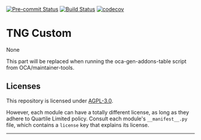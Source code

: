 
<!-- /!\ Non OCA Context : Set here the badge of your runbot / runboat instance. -->
[![Pre-commit Status](https://github.com/qrtl/tng-custom/actions/workflows/pre-commit.yml/badge.svg?branch=16.0)](https://github.com/qrtl/tng-custom/actions/workflows/pre-commit.yml?query=branch%3A16.0)
[![Build Status](https://github.com/qrtl/tng-custom/actions/workflows/test.yml/badge.svg?branch=16.0)](https://github.com/qrtl/tng-custom/actions/workflows/test.yml?query=branch%3A16.0)
[![codecov](https://codecov.io/gh/qrtl/tng-custom/branch/16.0/graph/badge.svg)](https://codecov.io/gh/qrtl/tng-custom)
<!-- /!\ Non OCA Context : Set here the badge of your translation instance. -->

<!-- /!\ do not modify above this line -->

# TNG Custom

None

<!-- /!\ do not modify below this line -->

<!-- prettier-ignore-start -->

[//]: # (addons)

This part will be replaced when running the oca-gen-addons-table script from OCA/maintainer-tools.

[//]: # (end addons)

<!-- prettier-ignore-end -->

## Licenses

This repository is licensed under [AGPL-3.0](LICENSE).

However, each module can have a totally different license, as long as they adhere to Quartile Limited
policy. Consult each module's `__manifest__.py` file, which contains a `license` key
that explains its license.

----
<!-- /!\ Non OCA Context : Set here the full description of your organization. -->
